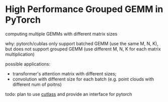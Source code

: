 # High Performance Grouped GEMM in PyTorch

computing multiple GEMMs with different matrix sizes

why: pytorch/cublas only support batched GEMM (use the same M, N, K), but does not support grouped GEMM (use different M, N, K for each matrix multiplication)

possible applications:
- transformer's attention matrix with different sizes; 
- convolution with different size for each batch (e.g. point clouds with different num of poitns)

todo: plan to use [cutlass](https://github.com/NVIDIA/cutlass/blob/master/examples/24_gemm_grouped/gemm_grouped.cu) and provide an interface for pytorch

